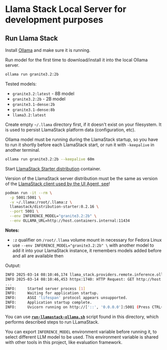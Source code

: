 # Llama Stack Local Server for development purposes

## Run Llama Stack

Install [Ollama](https://ollama.com/download) and make sure it is running.

Run model for the first time to download/install it into the local Ollama server.

```sh
ollama run granite3.2:2b
```

Tested models: 
* `granite3.2:latest` - 8B model
* `granite3.2:2b` - 2B model
* `granite3.1-dense:2b`
* `granite3.1-dense:8b`
* `llama3.2:latest`

Create empty `~/.llama` directory first, if it doesn't exist on your filesystem. It is used to persist LlamaStack platform data (configuration, etc).

Ollama model must be running during the LlamaStack startup, so you have to run it shortly before each LlamaStack start, or run it with `-keepalive` in another terminal.

```sh
ollama run granite3.2:2b --keepalive 60m 
```

Start [LlamaStack Starter distribution](https://llama-stack.readthedocs.io/en/latest/distributions/self_hosted_distro/starter.html) container.

Version of the LlamaStack server distribution must be the same as version of the [LlamaStack client used by the UI Agent, see](libs/3rdparty/python/llama-stack-client-constraints.txt)!

```sh
podman run -it --rm \
  -p 5001:5001 \
  -v ~/.llama:/root/.llama:z \
  llamastack/distribution-starter:0.2.16 \
  --port 5001 \
  --env INFERENCE_MODEL="granite3.2:2b" \
  --env OLLAMA_URL=http://host.containers.internal:11434
```
**Notes:** 
* `:z` qualifier on `/root/.llama` volume mount in necessary for Fedora Linux
* use `--env INFERENCE_MODEL="granite3.2:2b" \` with another model to add it into your LlamaStack instance, it remembers models added before and all are available then

Output:

```sh
INFO 2025-03-14 08:10:46,174 llama_stack.providers.remote.inference.ollama.ollama:74: checking connectivity to Ollama at `http://host.containers.internal:11434`...
INFO 2025-03-14 08:10:46,453 httpx:1740: HTTP Request: GET http://host.containers.internal:11434/api/ps "HTTP/1.1 200 OK"
...
INFO:     Started server process [1]
INFO:     Waiting for application startup.
INFO:     ASGI 'lifespan' protocol appears unsupported.
INFO:     Application startup complete.
INFO:     Uvicorn running on http://['::', '0.0.0.0']:5001 (Press CTRL+C to quit)
```


You can use [**`run-llamastack-ollama.sh`**](run-llamastack-ollama.sh) script found in this directory, which performs described steps to run LLamaStack.

You can export `INFERENCE_MODEL` environment variable before running it, to select different LLM model to be used. This environment variable is 
shared with other tools in this project, like evaluation framework.
